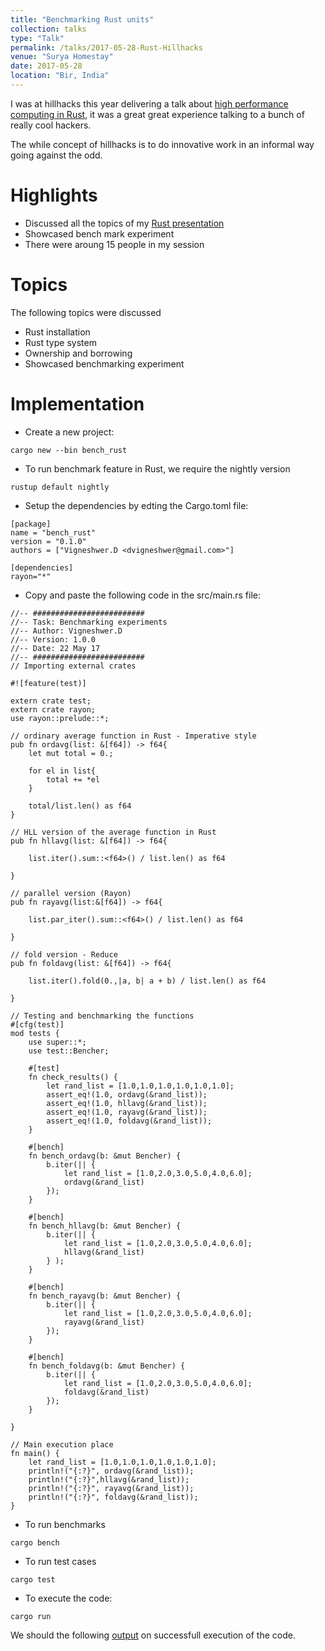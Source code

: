 ```yaml
---
title: "Benchmarking Rust units"
collection: talks
type: "Talk"
permalink: /talks/2017-05-28-Rust-Hillhacks
venue: "Surya Homestay"
date: 2017-05-28
location: "Bir, India"
---
```


I was at hillhacks this year delivering a talk about [high performance computing in Rust](https://osem.hillhacks.in/conferences/hillhacks2017/program/proposals/94), it was a great great experience talking to a bunch of really cool hackers.

The while concept of hillhacks is to do innovative work in an informal way going against the odd. 

Highlights
==========

* Discussed all the topics of my [Rust presentation](https://dvigneshwer.github.io/files/Deep_drive_into_Rust_programming_language.pdf)
* Showcased bench mark experiment
* There were aroung 15 people in my session

Topics
======

The following topics were discussed

* Rust installation
* Rust type system
* Ownership and borrowing
* Showcased benchmarking experiment

Implementation
==============

* Create a new project:

~~~~
cargo new --bin bench_rust
~~~~

* To run benchmark feature in Rust, we require the nightly version

~~~~
rustup default nightly
~~~~

* Setup the dependencies by edting the Cargo.toml file:

~~~~
[package]
name = "bench_rust"
version = "0.1.0"
authors = ["Vigneshwer.D <dvigneshwer@gmail.com>"]

[dependencies]
rayon="*"
~~~~

* Copy and paste the following code in the src/main.rs file:

~~~~
//-- #########################
//-- Task: Benchmarking experiments
//-- Author: Vigneshwer.D
//-- Version: 1.0.0
//-- Date: 22 May 17
//-- #########################
// Importing external crates

#![feature(test)] 

extern crate test;
extern crate rayon;
use rayon::prelude::*;

// ordinary average function in Rust - Imperative style
pub fn ordavg(list: &[f64]) -> f64{
	let mut total = 0.;
	
	for el in list{
		total += *el
	}

	total/list.len() as f64
}	

// HLL version of the average function in Rust
pub fn hllavg(list: &[f64]) -> f64{

	list.iter().sum::<f64>() / list.len() as f64

}

// parallel version (Rayon)
pub fn rayavg(list:&[f64]) -> f64{

	list.par_iter().sum::<f64>() / list.len() as f64

}

// fold version - Reduce
pub fn foldavg(list: &[f64]) -> f64{

	list.iter().fold(0.,|a, b| a + b) / list.len() as f64

}

// Testing and benchmarking the functions
#[cfg(test)]
mod tests {
	use super::*; 
	use test::Bencher;

	#[test]
	fn check_results() {
		let rand_list = [1.0,1.0,1.0,1.0,1.0,1.0];
		assert_eq!(1.0, ordavg(&rand_list));
		assert_eq!(1.0, hllavg(&rand_list));
		assert_eq!(1.0, rayavg(&rand_list));
		assert_eq!(1.0, foldavg(&rand_list));
	}

	#[bench]
    fn bench_ordavg(b: &mut Bencher) {
        b.iter(|| {
        	let rand_list = [1.0,2.0,3.0,5.0,4.0,6.0];
        	ordavg(&rand_list)
        });
    }

    #[bench]
    fn bench_hllavg(b: &mut Bencher) {
        b.iter(|| {
        	let rand_list = [1.0,2.0,3.0,5.0,4.0,6.0];
        	hllavg(&rand_list)
        } );
    }

    #[bench]
    fn bench_rayavg(b: &mut Bencher) {
        b.iter(|| {
        	let rand_list = [1.0,2.0,3.0,5.0,4.0,6.0];
        	rayavg(&rand_list)
        });
    }

   	#[bench]
    fn bench_foldavg(b: &mut Bencher) {
        b.iter(|| {
        	let rand_list = [1.0,2.0,3.0,5.0,4.0,6.0];
        	foldavg(&rand_list)
        });
    }

}

// Main execution place
fn main() {
	let rand_list = [1.0,1.0,1.0,1.0,1.0,1.0];
	println!("{:?}", ordavg(&rand_list)); 
	println!("{:?}",hllavg(&rand_list));
	println!("{:?}", rayavg(&rand_list));
	println!("{:?}", foldavg(&rand_list));
}
~~~~

* To run benchmarks

~~~~
cargo bench
~~~~

* To run test cases

~~~~
cargo test
~~~~

* To execute the code:

~~~~
cargo run
~~~~

We should the following [output](https://github.com/MozillaIndia/RustIndia/blob/master/RainOfRust/Readme.md#output--1) on successfull execution of the code.
